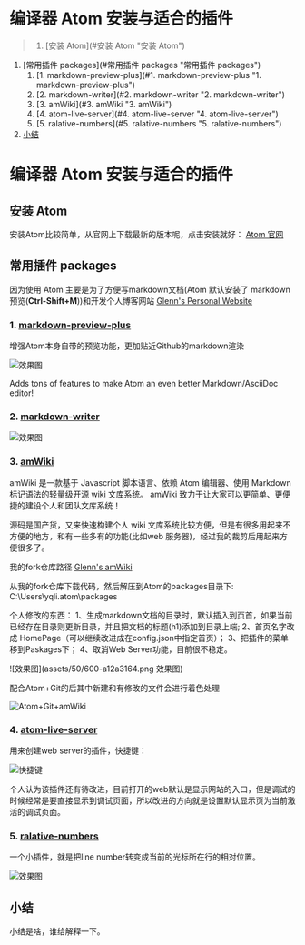 <!-- TOC depthFrom:0 depthTo:4 withLinks:1 updateOnSave:1 orderedList:1 -->
# 编译器 Atom 安装与适合的插件
>1. [安装 Atom](#安装 Atom "安装 Atom")
1. [常用插件 packages](#常用插件 packages "常用插件 packages")
	1. [1. markdown-preview-plus](#1. markdown-preview-plus "1. markdown-preview-plus")
	1. [2. markdown-writer](#2. markdown-writer "2. markdown-writer")
	1. [3. amWiki](#3. amWiki "3. amWiki")
	1. [4. atom-live-server](#4. atom-live-server "4. atom-live-server")
	1. [5. ralative-numbers](#5. ralative-numbers "5. ralative-numbers")
1. [小结](#小结 "小结")
<!-- /TOC -->

# 编译器 Atom 安装与适合的插件

## 安装 Atom

安装Atom比较简单，从官网上下载最新的版本呢，点击安装就好： [Atom 官网](https://atom.io/)


## 常用插件 packages

因为使用 Atom 主要是为了方便写markdown文档(Atom 默认安装了 markdown 预览(**Ctrl-Shift+M**))和开发个人博客网站 [Glenn's Personal Website](https://glenn-li.github.io)

### 1. [markdown-preview-plus](https://atom.io/packages/markdown-preview-plus)

增强Atom本身自带的预览功能，更加贴近Github的markdown渲染

![效果图](assets/50/600-322598c0.png "效果图")

Adds tons of features to make Atom an even better Markdown/AsciiDoc editor!

### 2. [markdown-writer](https://atom.io/packages/markdown-writer)

![效果图](assets/50/600-7711b0c4.png "效果图")

### 3. [amWiki](https://atom.io/packages/amWiki)

amWiki 是一款基于 Javascript 脚本语言、依赖 Atom 编辑器、使用 Markdown 标记语法的轻量级开源 wiki 文库系统。
amWiki 致力于让大家可以更简单、更便捷的建设个人和团队文库系统！

源码是国产货，又来快速构建个人 wiki 文库系统比较方便，但是有很多用起来不方便的地方，和有一些多有的功能(比如web 服务器)，经过我的裁剪后用起来方便很多了。

我的fork仓库路径 [Glenn's amWiki](https://github.com/Glenn-Li/amWiki)

从我的fork仓库下载代码，然后解压到Atom的packages目录下: C:\Users\yqli\.atom\packages

个人修改的东西：
1、生成markdown文档的目录时，默认插入到页首，如果当前已经存在目录则更新目录，并且把文档的标题(h1)添加到目录上端;
2、首页名字改成 HomePage（可以继续改进成在config.json中指定首页）；
3、把插件的菜单移到Paskages下；
4、取消Web Server功能，目前很不稳定。

![效果图](assets/50/600-a12a3164.png 效果图)

配合Atom+Git的后其中新建和有修改的文件会进行着色处理

![Atom+Git+amWiki](assets/50/600-5b9e2579.png "Atom+Git+amWiki")

### 4. [atom-live-server](https://atom.io/packages/atom-live-server)

用来创建web server的插件，快捷键：

![快捷键](assets/50/600-e66ed2a7.png "快捷键")

个人认为该插件还有待改进，目前打开的web默认是显示网站的入口，但是调试的时候经常是要直接显示到调试页面，所以改进的方向就是设置默认显示页为当前激活的调试页面。

### 5. [ralative-numbers](https://atom.io/packages/relative-numbers)

一个小插件，就是把line number转变成当前的光标所在行的相对位置。

![效果图](assets/50/600-4ca0a8ee.png "效果图")

## 小结

小结是啥，谁给解释一下。
